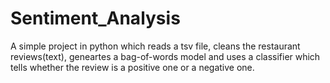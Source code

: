 # Sentiment_Analysis
A simple project in python which reads a tsv file, cleans the restaurant reviews(text), geneartes a bag-of-words model and uses a classifier which tells whether the review is a positive one or a negative one.
